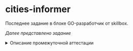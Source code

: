 # cities-informer

Последнее задание в блоке GO-разработчик от skillbox.

*Далее представлено задание*

<details>
<summary>Описание промежуточной аттестации</summary>
Цель работы

Проверить и закрепить знания, полученные на курсе «Go-разработчик»:

- основы синтаксиса языка;
- условные операторы и циклы;
- работа с файловой системой;
- структуры данных;
- сериализация;
- многопоточность;
- обмен данными по сети.

Что нужно сделать
Вам нужно разработать сервис, предоставляющий информацию о городах. Данные хранятся в файле. В момент старта сервиса данные из файла кешируются в память, в момент завершения работы сервиса данные перезаписываются обратно в файл.

В каждой строке файла через запятую перечислена информация о городе:
- id (уникальный номер);
- name (название города);
- region (регион);
- district (округ);
- population (численность населения);
- foundation (год основания).


Требуется реализовать сервис имеющий следующий функционал:
- [ ] получение информации о городе по его id;
- [ ] добавление новой записи в список городов;
- [ ] удаление информации о городе по указанному id;
- [ ] обновление информации о численности населения города по указанному id;
- [ ] получение списка городов по указанному региону;
- [ ] получение списка городов по указанному округу;
- [ ] получения списка городов по указанному диапазону численности населения;
- [ ] получения списка городов по указанному диапазону года основания.
</details>